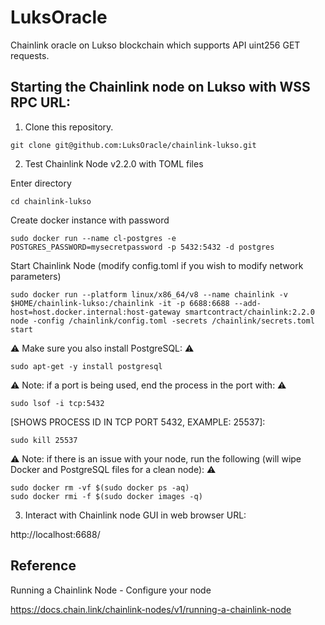 # LuksOracle

Chainlink oracle on Lukso blockchain which supports API uint256 GET requests.

## Starting the Chainlink node on Lukso with WSS RPC URL:

1. Clone this repository.
```shell
git clone git@github.com:LuksOracle/chainlink-lukso.git
```
2. Test Chainlink Node v2.2.0 with TOML files

Enter directory
```shell
cd chainlink-lukso 
```
Create docker instance with password
```shell
sudo docker run --name cl-postgres -e POSTGRES_PASSWORD=mysecretpassword -p 5432:5432 -d postgres
```
Start Chainlink Node (modify config.toml if you wish to modify network parameters)
```shell
sudo docker run --platform linux/x86_64/v8 --name chainlink -v $HOME/chainlink-lukso:/chainlink -it -p 6688:6688 --add-host=host.docker.internal:host-gateway smartcontract/chainlink:2.2.0 node -config /chainlink/config.toml -secrets /chainlink/secrets.toml start
```
:warning: Make sure you also install PostgreSQL: :warning:

```shell
sudo apt-get -y install postgresql
```
:warning: Note: if a port is being used, end the process in the port with: :warning:

```shell
sudo lsof -i tcp:5432
```
[SHOWS PROCESS ID IN TCP PORT 5432, EXAMPLE: 25537]:
```shell
sudo kill 25537
```
:warning: Note: if there is an issue with your node, run the following (will wipe Docker and PostgreSQL files for a clean node): :warning:
```shell
sudo docker rm -vf $(sudo docker ps -aq)
sudo docker rmi -f $(sudo docker images -q)
```
3. Interact with Chainlink node GUI in web browser URL:

http://localhost:6688/

## Reference

Running a Chainlink Node - Configure your node

https://docs.chain.link/chainlink-nodes/v1/running-a-chainlink-node
